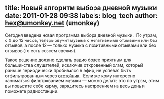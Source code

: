 title: Новый алгоритм выбора дневной музыки
date: 2011-01-28 09:38
labels: blog, tech
author: hex@umonkey.net (umonkey)
---
Сегодня введена новая программа выбора дневной музыки.  По утрам, с 9 до 12
часов, теперь звучит музыка с негативными отзывами или без отзывов, а после 12 —
только музыка с позитивными отзывами или без отзывов (то есть совсем свежая).

Такое решение должно сделать радио более приятным для большинства слушателей,
исключив откровенный хлам, который раньше периодически пробивался в эфир, не
успевая быть отфильтрованным через [отстойник](/programs/shitlist.html).  Если
же кому интересно заниматься фильтрованием музыки — можно делать это по утрам,
этим вы повысите себе карму, зарядитесь настроением на весь день и поможете
радиостанции.

